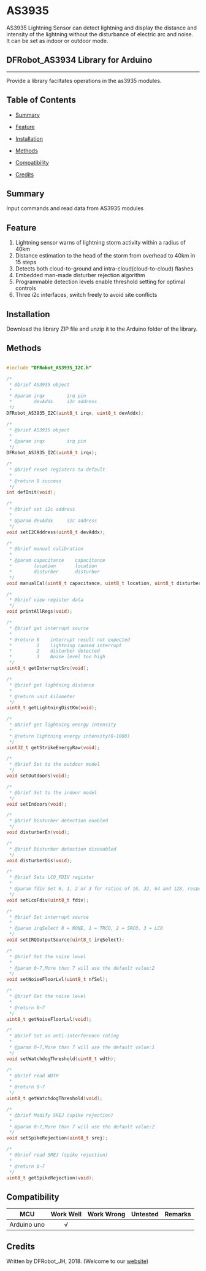 # AS3935

AS3935 Lightning Sensor can detect lightning and display the distance and intensity of the lightning without the disturbance of electric arc and noise.<br>
It can be set as indoor or outdoor mode.<br>

## DFRobot_AS3934 Library for Arduino
---------------------------------------------------------
Provide a library faciltates operations in the as3935 modules.

## Table of Contents

* [Summary](#summary)
* [Feature](#feature)
* [Installation](#installation)
* [Methods](#methods)

* [Compatibility](#compatibility)
* [Credits](#credits)
<snippet>
<content>

## Summary

Input commands and read data from AS3935 modules

## Feature

1. Lightning sensor warns of lightning storm activity within a radius of 40km <br>
2. Distance estimation to the head of the storm from overhead to 40km in 15 steps <br>
3. Detects both cloud-to-ground and intra-cloud(cloud-to-cloud) flashes <br>
4. Embedded man-made disturber rejection algorithm <br>
5. Programmable detection levels enable threshold setting for optimal controls <br>
6. Three i2c interfaces, switch freely to avoid site conflicts <br>

## Installation

Download the library ZIP file and unzip it to the Arduino folder of the library.<br>

## Methods

```C++

#include "DFRobot_AS3935_I2C.h"

/*
 * @brief AS3935 object
 *
 * @param irqx        irq pin
 *        devAddx     i2c address
 */
DFRobot_AS3935_I2C(uint8_t irqx, uint8_t devAddx);

/*
 * @brief AS3935 object
 *
 * @param irqx        irq pin
 */
DFRobot_AS3935_I2C(uint8_t irqx);

/*
 * @brief reset registers to default
 *
 * @return 0 success
 */
int defInit(void);

/*
 * @brief set i2c address
 *
 * @param devAddx     i2c address  
 */
void setI2CAddress(uint8_t devAddx);

/*
 * @brief manual calibration
 * 
 * @param capacitance    capacitance
 *        location       location
 *        disturber      disturber
 */
void manualCal(uint8_t capacitance, uint8_t location, uint8_t disturber);

/*
 * @brief view register data
 */
void printAllRegs(void);

/*
 * @brief get interrupt source
 *
 * @return 0    interrupt result not expected
 *         1    lightning caused interrupt
 *         2    disturber detected
 *         3    Noise level too high
 */
uint8_t getInterruptSrc(void);

/*
 * @brief get lightning distance
 * 
 * @return unit kilometer
 */
uint8_t getLightningDistKm(void);

/*
 * @brief get lightning energy intensity
 * 
 * @return lightning energy intensity(0-1000)
 */
uint32_t getStrikeEnergyRaw(void);

/*
 * @brief Set to the outdoor model
 */
void setOutdoors(void);

/*
 * @brief Set to the indoor model
 */
void setIndoors(void);

/*
 * @brief Disturber detection enabled
 */
void disturberEn(void);

/*
 * @brief Disturber detection disenabled
 */
void disturberDis(void);

/*
 * @brief Sets LCO_FDIV register
 *
 * @param fdiv Set 0, 1, 2 or 3 for ratios of 16, 32, 64 and 128, respectively
 */
void setLcoFdiv(uint8_t fdiv);

/*
 * @brief Set interrupt source
 *
 * @param irqSelect 0 = NONE, 1 = TRCO, 2 = SRCO, 3 = LCO
 */
void setIRQOutputSource(uint8_t irqSelect);

/*
 * @brief Set the noise level
 *
 * @param 0~7,More than 7 will use the default value:2
 */
void setNoiseFloorLvl(uint8_t nfSel);

/*
 * @brief Get the noise level
 *
 * @return 0~7
 */
uint8_t getNoiseFloorLvl(void);

/*
 * @brief Set an anti-interference rating
 *
 * @param 0~7,More than 7 will use the default value:1
 */
void setWatchdogThreshold(uint8_t wdth);

/*
 * @brief read WDTH
 *
 * @return 0~7
 */
uint8_t getWatchdogThreshold(void);

/*
 * @brief Modify SREJ (spike rejection)
 *
 * @param 0~7,More than 7 will use the default value:2
 */
void setSpikeRejection(uint8_t srej);

/*
 * @brief read SREJ (spike rejection)
 *
 * @return 0~7
 */
uint8_t getSpikeRejection(void);

```



## Compatibility

MCU                | Work Well | Work Wrong | Untested  | Remarks
------------------ | :----------: | :----------: | :---------: | -----
Arduino uno |       √      |             |            | 


## Credits

Written by DFRobot_JH, 2018. (Welcome to our [website](https://www.dfrobot.com/))
